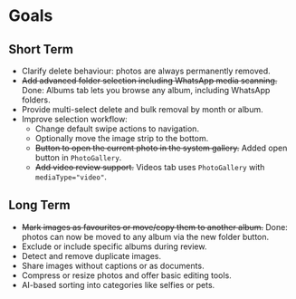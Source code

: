 # Goals

## Short Term
 - Clarify delete behaviour: photos are always permanently removed.
- ~~Add advanced folder selection including WhatsApp media scanning.~~ Done: Albums tab lets you browse any album, including WhatsApp folders.
- Provide multi-select delete and bulk removal by month or album.
- Improve selection workflow:
  - Change default swipe actions to navigation.
  - Optionally move the image strip to the bottom.
  - ~~Button to open the current photo in the system gallery.~~ Added open button in `PhotoGallery`.
  - ~~Add video review support.~~ Videos tab uses `PhotoGallery` with `mediaType="video"`.

## Long Term
- ~~Mark images as favourites or move/copy them to another album.~~ Done: photos can now be moved to any album via the new folder button.
- Exclude or include specific albums during review.
- Detect and remove duplicate images.
- Share images without captions or as documents.
- Compress or resize photos and offer basic editing tools.
- AI-based sorting into categories like selfies or pets.
